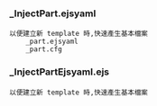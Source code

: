 ﻿### _InjectPart.ejsyaml
	以便建立新 template 時,快速產生基本檔案
		_part.ejsyaml
		_part.cfg

### _InjectPartEjsyaml.ejs
	以便建立新 template 時,快速產生基本檔案